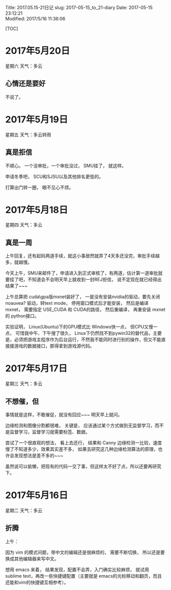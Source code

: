 Title: 2017.05.15-21日记
slug: 2017-05-15_to_21-diary
Date: 2017-05-15 23:12:21   
Modified: 2017/5/16 11:36:06

[TOC]

# 2017年5月20日

星期六 天气：多云

## 心情还是要好

不说了。

# 2017年5月19日

星期五 天气：多云转雨

## 真是拒信

不顺心。 一个没审批，一个审批没过， SMU挂了， 就这样。

申请冬季吧， SCU和SJSU以及其他排名更低的。

打算出门转一圈， 眼不见心不烦。

# 2017年5月18日

星期四 天气：多云

## 真是一周

上午回复，还有起码两道手续，就这小事居然就弄了4天多还没完，审批手续越多，就越慢。

今天上午，SMU来邮件了，申请进入到正式审核了，有两道，估计第一道审批就要挂了吧，不知道会不会明天早上就收到一封REJ拒信， 说不定现在就已经得出结果了~~~

上午总算把 cuda\gpa版mxnet装好了， 一是没有安装nvidia的驱动，要先关闭 noauvea? 驱动，转text mode， 停用窗口模式后才能安装， 然后是编译 mxnet， 需要指定 USE_CUDA 和 CUDA的路径， 然后重编译， 再重安装 mxnet的 python接口。

实验证明， Linux(Ubuntu)下的GPU模式比 Windows快一点， 但CPU又慢一点， 可惜我中午、下午搜了很久， Linux下仍然找不到pywin32的替代品，主要是，必须把游戏主程序作为后台运行，不然我不能同时进行别的操作，但又不能直接接游戏的数据接口，那得拿到游戏源代码。

# 2017年5月17日

星期三 天气：多云

## 不想催，但

事情就是这样，不敢催促，就没有回应~~~ 明天早上就问。

边缘检测和图像分割都很难， 关键是， 应该通过某个方式做到无监督学习，而不是监督学习，监督学习就需要标签、数据。

尝试了一个很直观的想法， 看上去还行， 结果和 Canny 边缘检测一比较，速度慢了不知道多少，效果其实差不多， 如果去研究这几种边缘检测算法的原理，也许会发现想法是差不多的~~~

虽然说可以偷懒，把现有的代码一交了事，但这样太不好了点，所以还要再研究下。

# 2017年5月16日

星期二 天气：多云

## 折腾

上午：

因为 vim 的模式问题，带中文的编辑还是很麻烦的， 需要不断切换， 所以还是要换成其他编辑器来写中文。

想用 emacs 来着， 结果发现，配置不会弄，入门确实比较麻烦， 就试用 sublime text，再改一些快捷键配置（主要就是 emacs的光标移动和翻页，而且还能和vim的快捷键互相参考）。

